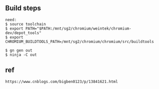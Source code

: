 ## Build steps
    need: 
    $ source toolchain 
    $ export PATH="$PATH:/mnt/sg2/chromium/weintek/chromium-dev/depot_tools"   
    $ export CHROMIUM_BUILDTOOLS_PATH=/mnt/sg2/chromium/chromium/src/buildtools

    $ gn gen out
    $ ninja -C out

## ref 
    https://www.cnblogs.com/bigben0123/p/13841621.html
